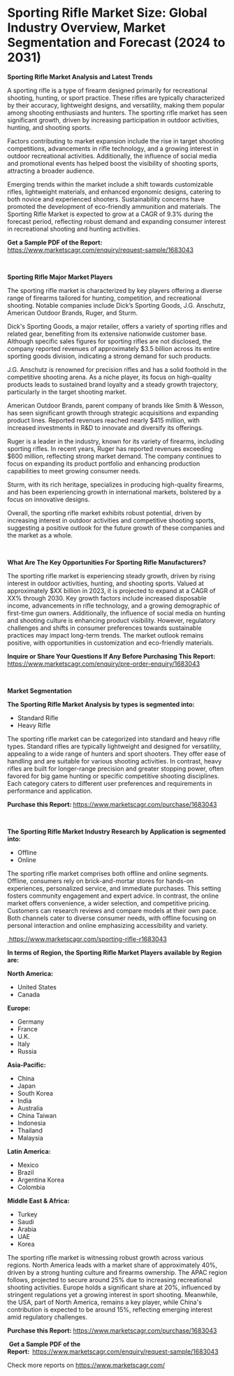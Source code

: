 <p><h1>Sporting Rifle Market Size: Global Industry Overview, Market Segmentation and Forecast (2024 to 2031)</h1></p><p><strong>Sporting Rifle Market Analysis and Latest Trends</strong></p>
<p><p>A sporting rifle is a type of firearm designed primarily for recreational shooting, hunting, or sport practice. These rifles are typically characterized by their accuracy, lightweight designs, and versatility, making them popular among shooting enthusiasts and hunters. The sporting rifle market has seen significant growth, driven by increasing participation in outdoor activities, hunting, and shooting sports. </p><p>Factors contributing to market expansion include the rise in target shooting competitions, advancements in rifle technology, and a growing interest in outdoor recreational activities. Additionally, the influence of social media and promotional events has helped boost the visibility of shooting sports, attracting a broader audience. </p><p>Emerging trends within the market include a shift towards customizable rifles, lightweight materials, and enhanced ergonomic designs, catering to both novice and experienced shooters. Sustainability concerns have promoted the development of eco-friendly ammunition and materials. The Sporting Rifle Market is expected to grow at a CAGR of 9.3% during the forecast period, reflecting robust demand and expanding consumer interest in recreational shooting and hunting activities.</p></p>
<p><strong>Get a Sample PDF of the Report:&nbsp;</strong> <a href="https://www.marketscagr.com/enquiry/request-sample/1683043?utm_campaign=1869&utm_medium=2&utm_source=Github&utm_content=ia&utm_term=30122024&utm_id=sporting-rifle">https://www.marketscagr.com/enquiry/request-sample/1683043</a></p>
<p>&nbsp;</p>
<p><strong>Sporting Rifle Major Market Players</strong></p>
<p><p>The sporting rifle market is characterized by key players offering a diverse range of firearms tailored for hunting, competition, and recreational shooting. Notable companies include Dick’s Sporting Goods, J.G. Anschutz, American Outdoor Brands, Ruger, and Sturm. </p><p>Dick's Sporting Goods, a major retailer, offers a variety of sporting rifles and related gear, benefiting from its extensive nationwide customer base. Although specific sales figures for sporting rifles are not disclosed, the company reported revenues of approximately $3.5 billion across its entire sporting goods division, indicating a strong demand for such products.</p><p>J.G. Anschutz is renowned for precision rifles and has a solid foothold in the competitive shooting arena. As a niche player, its focus on high-quality products leads to sustained brand loyalty and a steady growth trajectory, particularly in the target shooting market.</p><p>American Outdoor Brands, parent company of brands like Smith & Wesson, has seen significant growth through strategic acquisitions and expanding product lines. Reported revenues reached nearly $415 million, with increased investments in R&D to innovate and diversify its offerings.</p><p>Ruger is a leader in the industry, known for its variety of firearms, including sporting rifles. In recent years, Ruger has reported revenues exceeding $600 million, reflecting strong market demand. The company continues to focus on expanding its product portfolio and enhancing production capabilities to meet growing consumer needs.</p><p>Sturm, with its rich heritage, specializes in producing high-quality firearms, and has been experiencing growth in international markets, bolstered by a focus on innovative designs.</p><p>Overall, the sporting rifle market exhibits robust potential, driven by increasing interest in outdoor activities and competitive shooting sports, suggesting a positive outlook for the future growth of these companies and the market as a whole.</p></p>
<p>&nbsp;</p>
<p><strong>What Are The Key Opportunities For Sporting Rifle Manufacturers?</strong></p>
<p><p>The sporting rifle market is experiencing steady growth, driven by rising interest in outdoor activities, hunting, and shooting sports. Valued at approximately $XX billion in 2023, it is projected to expand at a CAGR of XX% through 2030. Key growth factors include increased disposable income, advancements in rifle technology, and a growing demographic of first-time gun owners. Additionally, the influence of social media on hunting and shooting culture is enhancing product visibility. However, regulatory challenges and shifts in consumer preferences towards sustainable practices may impact long-term trends. The market outlook remains positive, with opportunities in customization and eco-friendly materials.</p></p>
<p><strong>Inquire or Share Your Questions If Any Before Purchasing This Report:</strong> <a href="https://www.marketscagr.com/enquiry/pre-order-enquiry/1683043?utm_campaign=1869&utm_medium=2&utm_source=Github&utm_content=ia&utm_term=30122024&utm_id=sporting-rifle">https://www.marketscagr.com/enquiry/pre-order-enquiry/1683043</a></p>
<p>&nbsp;</p>
<p><strong>Market Segmentation</strong></p>
<p><strong>The Sporting Rifle Market Analysis by types is segmented into:</strong></p>
<p><ul><li>Standard Rifle</li><li>Heavy Rifle</li></ul></p>
<p><p>The sporting rifle market can be categorized into standard and heavy rifle types. Standard rifles are typically lightweight and designed for versatility, appealing to a wide range of hunters and sport shooters. They offer ease of handling and are suitable for various shooting activities. In contrast, heavy rifles are built for longer-range precision and greater stopping power, often favored for big game hunting or specific competitive shooting disciplines. Each category caters to different user preferences and requirements in performance and application.</p></p>
<p><strong>Purchase this Report:&nbsp;</strong><a href="https://www.marketscagr.com/purchase/1683043?utm_campaign=1869&utm_medium=2&utm_source=Github&utm_content=ia&utm_term=30122024&utm_id=sporting-rifle">https://www.marketscagr.com/purchase/1683043</a></p>
<p>&nbsp;</p>
<p><strong>The Sporting Rifle Market Industry Research by Application is segmented into:</strong></p>
<p><ul><li>Offline</li><li>Online</li></ul></p>
<p><p>The sporting rifle market comprises both offline and online segments. Offline, consumers rely on brick-and-mortar stores for hands-on experiences, personalized service, and immediate purchases. This setting fosters community engagement and expert advice. In contrast, the online market offers convenience, a wider selection, and competitive pricing. Customers can research reviews and compare models at their own pace. Both channels cater to diverse consumer needs, with offline focusing on personal interaction and online emphasizing accessibility and variety.</p></p>
<p><a href="https://www.marketscagr.com/sporting-rifle-r1683043?utm_campaign=1869&utm_medium=2&utm_source=Github&utm_content=ia&utm_term=30122024&utm_id=sporting-rifle">&nbsp;https://www.marketscagr.com/sporting-rifle-r1683043</a></p>
<p><strong>In terms of Region, the Sporting Rifle Market Players available by Region are:</strong></p>
<p>
    <p> <strong> North America: </strong>
        <ul>
            <li>United States</li>
            <li>Canada</li>
        </ul>
        </p> 
    <p> <strong> Europe: </strong>
        <ul>
            <li>Germany</li>
            <li>France</li>
            <li>U.K.</li>
            <li>Italy</li>
            <li>Russia</li>
        </ul>
        </p> 
    <p> <strong> Asia-Pacific: </strong>
        <ul>
            <li>China</li>
            <li>Japan</li>
            <li>South Korea</li>
            <li>India</li>
            <li>Australia</li>
            <li>China Taiwan</li>
            <li>Indonesia</li>
            <li>Thailand</li>
            <li>Malaysia</li>
        </ul>
        </p> 
    <p> <strong> Latin America: </strong>
        <ul>
            <li>Mexico</li>
            <li>Brazil</li>
            <li>Argentina Korea</li>
            <li>Colombia</li>
        </ul>
        </p> 
    <p> <strong> Middle East & Africa: </strong>
        <ul>
            <li>Turkey</li>
            <li>Saudi</li>
            <li>Arabia</li>
            <li>UAE</li>
            <li>Korea</li>
        </ul>
    </p>
    </p>
<p><p>The sporting rifle market is witnessing robust growth across various regions. North America leads with a market share of approximately 40%, driven by a strong hunting culture and firearms ownership. The APAC region follows, projected to secure around 25% due to increasing recreational shooting activities. Europe holds a significant share at 20%, influenced by stringent regulations yet a growing interest in sport shooting. Meanwhile, the USA, part of North America, remains a key player, while China's contribution is expected to be around 15%, reflecting emerging interest amid regulatory challenges.</p></p>
<p><strong>Purchase this Report: </strong><a href="https://www.marketscagr.com/purchase/1683043?utm_campaign=1869&utm_medium=2&utm_source=Github&utm_content=ia&utm_term=30122024&utm_id=sporting-rifle">https://www.marketscagr.com/purchase/1683043</a></p>
<p>&nbsp;<strong>Get a Sample PDF of the Report:&nbsp;&nbsp;</strong><a href="https://www.marketscagr.com/enquiry/request-sample/1683043?utm_campaign=1869&utm_medium=2&utm_source=Github&utm_content=ia&utm_term=30122024&utm_id=sporting-rifle">https://www.marketscagr.com/enquiry/request-sample/1683043</a></p>
<p><strong></strong></p>
<p>Check more reports on <a href="https://www.marketscagr.com/?utm_campaign=1869&utm_medium=2&utm_source=Github&utm_content=ia&utm_term=30122024&utm_id=sporting-rifle">https://www.marketscagr.com/</a></p>